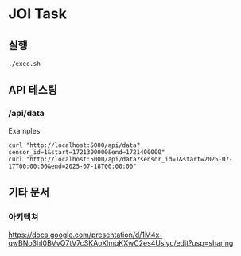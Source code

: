# JOI Task

## 실행

```
./exec.sh
```

## API 테스팅

### /api/data

Examples

```
curl "http://localhost:5000/api/data?sensor_id=1&start=1721300000&end=1721400000"
curl "http://localhost:5000/api/data?sensor_id=1&start=2025-07-17T00:00:00&end=2025-07-18T00:00:00"
```

## 기타 문서

### 아키텍쳐

https://docs.google.com/presentation/d/1M4x-qwBNo3hI0BVvQ7tV7cSKAoXlmqKXwC2es4Usiyc/edit?usp=sharing
